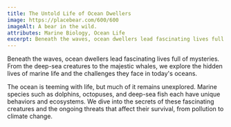 ```yaml
---
title: The Untold Life of Ocean Dwellers
image: https://placebear.com/600/600
imageAlt: A bear in the wild.
attributes: Marine Biology, Ocean Life
excerpt: Beneath the waves, ocean dwellers lead fascinating lives full of mysteries. From the deep-sea creatures to the majestic whales, we explore the hidden lives of marine life and the challenges they face in today's oceans.
---
```


Beneath the waves, ocean dwellers lead fascinating lives full of mysteries. From the deep-sea creatures to the majestic whales, we explore the hidden lives of marine life and the challenges they face in today's oceans.

The ocean is teeming with life, but much of it remains unexplored. Marine species such as dolphins, octopuses, and deep-sea fish each have unique behaviors and ecosystems. We dive into the secrets of these fascinating creatures and the ongoing threats that affect their survival, from pollution to climate change.
